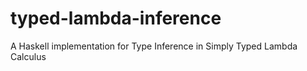 # typed-lambda-inference

A Haskell implementation for Type Inference in Simply Typed Lambda Calculus